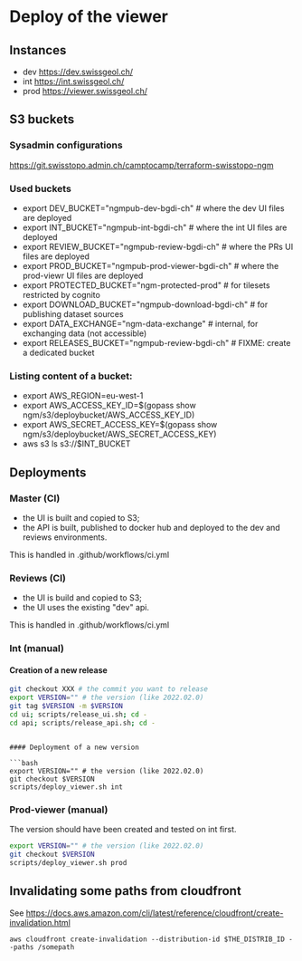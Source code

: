 # Deploy of the viewer

## Instances

- dev https://dev.swissgeol.ch/
- int https://int.swissgeol.ch/
- prod https://viewer.swissgeol.ch/

## S3 buckets

### Sysadmin configurations

https://git.swisstopo.admin.ch/camptocamp/terraform-swisstopo-ngm

### Used buckets
- export DEV_BUCKET="ngmpub-dev-bgdi-ch" # where the dev UI files are deployed
- export INT_BUCKET="ngmpub-int-bgdi-ch" # where the int UI files are deployed
- export REVIEW_BUCKET="ngmpub-review-bgdi-ch" # where the PRs UI files are deployed
- export PROD_BUCKET="ngmpub-prod-viewer-bgdi-ch" # where the prod-viewr UI files are deployed
- export PROTECTED_BUCKET="ngm-protected-prod" # for tilesets restricted by cognito
- export DOWNLOAD_BUCKET="ngmpub-download-bgdi-ch" # for publishing dataset sources
- export DATA_EXCHANGE="ngm-data-exchange" # internal, for exchanging data (not accessible)
- export RELEASES_BUCKET="ngmpub-review-bgdi-ch" # FIXME: create a dedicated bucket

### Listing content of a bucket:
- export AWS_REGION=eu-west-1
- export AWS_ACCESS_KEY_ID=$(gopass show ngm/s3/deploybucket/AWS_ACCESS_KEY_ID)
- export AWS_SECRET_ACCESS_KEY=$(gopass show ngm/s3/deploybucket/AWS_SECRET_ACCESS_KEY)
- aws s3 ls s3://$INT_BUCKET

## Deployments

### Master (CI)

- the UI is built and copied to S3;
- the API is built, published to docker hub and deployed to the dev and reviews environments.

This is handled in .github/workflows/ci.yml

### Reviews (CI)

- the UI is build and copied to S3;
- the UI uses the existing "dev" api.

This is handled in .github/workflows/ci.yml

### Int (manual)

#### Creation of a new release

```bash
git checkout XXX # the commit you want to release
export VERSION="" # the version (like 2022.02.0)
git tag $VERSION -m $VERSION
cd ui; scripts/release_ui.sh; cd -
cd api; scripts/release_api.sh; cd -
```
```

#### Deployment of a new version

```bash
export VERSION="" # the version (like 2022.02.0)
git checkout $VERSION
scripts/deploy_viewer.sh int
```

### Prod-viewer (manual)

The version should have been created and tested on int first.

```bash
export VERSION="" # the version (like 2022.02.0)
git checkout $VERSION
scripts/deploy_viewer.sh prod
```

## Invalidating some paths from cloudfront

See https://docs.aws.amazon.com/cli/latest/reference/cloudfront/create-invalidation.html

```
aws cloudfront create-invalidation --distribution-id $THE_DISTRIB_ID --paths /somepath
```
